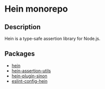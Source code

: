 # Hein monorepo

## Description
Hein is a type-safe assertion library for Node.js.

## Packages
* [hein](https://github.com/KristjanTammekivi/hein/tree/main/packages/hein)
* [hein-assertion-utils](https://github.com/KristjanTammekivi/hein/tree/main/packages/hein-assertion-utils)
* [hein-plugin-sinon](https://github.com/KristjanTammekivi/hein/tree/main/packages/hein-plugin-sinon)
* [eslint-config-hein](https://github.com/KristjanTammekivi/hein/tree/main/packages/eslint-config-hein)
